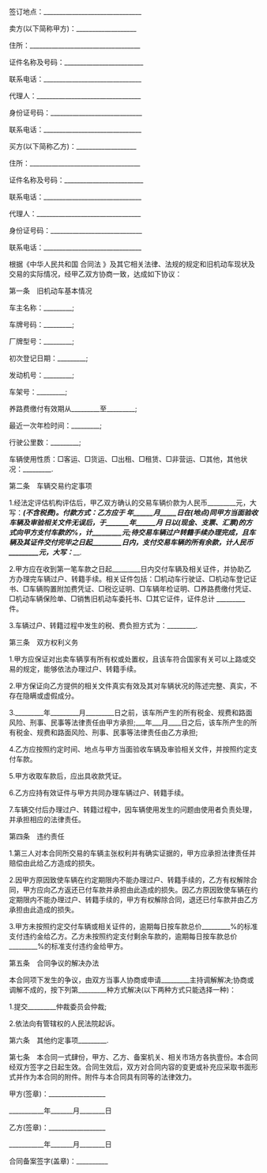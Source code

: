 
 


签订地点：_______________________________


卖方(以下简称甲方)：___________________


住所：___________________________________


证件名称及号码：_________________________


联系电话：_______________________________


代理人：_________________________________


身份证号码：_____________________________


联系电话：_______________________________


买方(以下简称乙方)：___________________


住所：___________________________________


证件名称及号码：_________________________


联系电话：_______________________________


代理人：_________________________________


身份证号码：_____________________________


联系电话：_______________________________


根据《中华人民共和国
合同法
》及其它相关法律、法规的规定和旧机动车现状及交易的实际情况，经甲乙双方协商一致，达成如下协议：


第一条　旧机动车基本情况


车主名称：_________;


车牌号码：_________;


厂牌型号：_________;


初次登记日期：_________;


发动机号：_________;


车架号：_________;


养路费缴付有效期从_________至_________;


最近一次年检时间：_________;


行驶公里数：_________;


车辆使用性质：□客运、□货运、□出租、□租赁、□非营运、□其他，其他状况：_________.


第二条　车辆交易约定事项


1.经法定评估机构评估后，甲乙双方确认的交易车辆价款为人民币_________元，大写：_________(不含税费)。付款方式：乙方应于 _________年______月_____日在________(地点)同甲方当面验收车辆及审验相关文件无误后，于_______年______月 ______日以(现金、支票、汇票)的方式向甲方支付车款的_________%，计_________元;待交易车辆过户转籍手续办理完成，且车辆及其证件交付完毕之日起_________日内，支付交易车辆的所有余款，计人民币_________元，大写：_________.


2.甲方应在收到第一笔车款之日起_________日内交付车辆及相关证件，并协助乙方办理完车辆过户、转籍手续。相关证件包括：□机动车行驶证、□机动车登记证书、□车辆购置附加费凭证、□税讫证明、□车辆年检证明、□养路费缴付凭证、□机动车辆保险单、□销售旧机动车委托书、□其它证件，证件总计 _________件。


3.车辆过户、转籍过程中发生的税、费负担方式为：_________.


第三条　双方权利义务


1.甲方应保证对出卖车辆享有所有权或处置权，且该车符合国家有关可以上路或交易的规定，能够依法办理过户、转籍手续。


2.甲方保证向乙方提供的相关文件真实有效及其对车辆状况的陈述完整、真实，不存在隐瞒或虚假成分。


3._________年_________月_________日之前，该车所产生的所有税金、规费和路面风险、刑事、民事等法律责任由甲方承担;___年___月____日之后，该车所产生的所有税金、规费和路面风险、刑事、民事等法律责任由乙方承担;


4.乙方应按照约定时间、地点与甲方当面验收车辆及审验相关文件，并按照约定支付车款。


5.甲方收取车款后，应出具收款凭证。


6.乙方应持有效证件与甲方共同办理车辆过户、转籍手续。


7.车辆交付后办理过户、转籍过程中，因车辆使用发生的问题由使用者负责处理，并承担相应的法律责任。


第四条　违约责任


1.第三人对本合同所交易的车辆主张权利并有确实证据的，甲方应承担法律责任并赔偿由此给乙方造成的损失。


2.因甲方原因致使车辆在约定期限内不能办理过户、转籍手续的，乙方有权解除合同，甲方应向乙方返还已付车款并承担由此造成的损失。因乙方原因致使车辆在约定期限内不能办理过户、转籍手续的，甲方有权解除合同，退还已付车款并由乙方承担由此造成的损失。


3.甲方未按照约定交付车辆或相关证件的，逾期每日按车款总价_________%的标准支付违约金给乙方。乙方未按照约定支付剩余车款的，逾期每日按车款总价_________%的标准支付违约金给甲方。


第五条　合同争议的解决办法


本合同项下发生的争议，由双方当事人协商或申请_________主持调解解决;协商或调解不成的，按下列第_________种方式解决(以下两种方式只能选择一种)：


1.提交_________仲裁委员会仲裁;


2.依法向有管辖权的人民法院起诉。


第六条　其他约定事项_________.


第七条　本合同一式肆份，甲方、乙方、备案机关、相关市场方各执壹份。本合同经双方签字之日起生效。合同生效后，双方对合同内容的变更或补充应采取书面形式并作为本合同的附件。附件与本合同具有同等的法律效力。


甲方(签章)：__________________


___________年_______月________日


乙方(签章)：__________________


___________年_______月________日


合同备案签字(盖章)：__________
 


 

 
 
 
 
 
  


  
 

  


  


  
 
 
 
 

